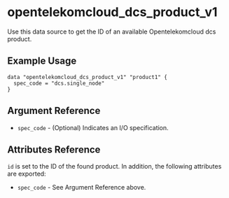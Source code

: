 # opentelekomcloud_dcs_product_v1

Use this data source to get the ID of an available Opentelekomcloud dcs product.

## Example Usage

```hcl
data "opentelekomcloud_dcs_product_v1" "product1" {
  spec_code = "dcs.single_node"
}
```

## Argument Reference

* `spec_code` - (Optional) Indicates an I/O specification.

## Attributes Reference

`id` is set to the ID of the found product. In addition, the following attributes
are exported:

* `spec_code` - See Argument Reference above.
